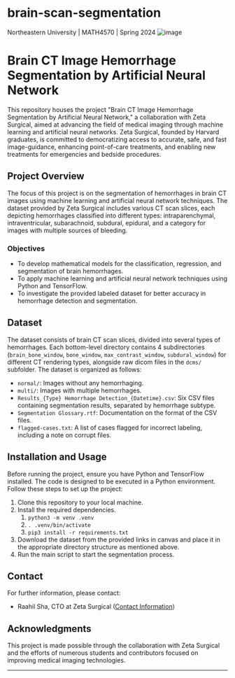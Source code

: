# brain-scan-segmentation
Northeastern University | MATH4570 | Spring 2024
![image](https://github.com/maxseidel/brain-scan-segmentation/assets/22263705/8d1b909a-c32b-49bd-b323-35c5c107f782)

# Brain CT Image Hemorrhage Segmentation by Artificial Neural Network

This repository houses the project "Brain CT Image Hemorrhage Segmentation by Artificial Neural Network," a collaboration with Zeta Surgical, aimed at advancing the field of medical imaging through machine learning and artificial neural networks. Zeta Surgical, founded by Harvard graduates, is committed to democratizing access to accurate, safe, and fast image-guidance, enhancing point-of-care treatments, and enabling new treatments for emergencies and bedside procedures.

## Project Overview

The focus of this project is on the segmentation of hemorrhages in brain CT images using machine learning and artificial neural network techniques. The dataset provided by Zeta Surgical includes various CT scan slices, each depicting hemorrhages classified into different types: intraparenchymal, intraventricular, subarachnoid, subdural, epidural, and a category for images with multiple sources of bleeding. 

### Objectives

- To develop mathematical models for the classification, regression, and segmentation of brain hemorrhages.
- To apply machine learning and artificial neural network techniques using Python and TensorFlow.
- To investigate the provided labeled dataset for better accuracy in hemorrhage detection and segmentation.

## Dataset

The dataset consists of brain CT scan slices, divided into several types of hemorrhages. Each bottom-level directory contains 4 subdirectories (`brain_bone_window`, `bone_window`, `max_contrast_window`, `subdural_window`) for different CT rendering types, alongside raw dicom files in the `dcms/` subfolder. The dataset is organized as follows:

- `normal/`: Images without any hemorrhaging.
- `multi/`: Images with multiple hemorrhages.
- `Results_{Type} Hemorrhage Detection_{Datetime}.csv`: Six CSV files containing segmentation results, separated by hemorrhage subtype.
- `Segmentation Glossary.rtf`: Documentation on the format of the CSV files.
- `flagged-cases.txt`: A list of cases flagged for incorrect labeling, including a note on corrupt files.


## Installation and Usage

Before running the project, ensure you have Python and TensorFlow installed. The code is designed to be executed in a Python environment. Follow these steps to set up the project:

1. Clone this repository to your local machine.
2. Install the required dependencies.
   1. ```python3 -m venv .venv```
   2. ```. .venv/bin/activate```
   3. ```pip3 install -r requirements.txt  ```
3. Download the dataset from the provided links in canvas and place it in the appropriate directory structure as mentioned above.
4. Run the main script to start the segmentation process.

## Contact

For further information, please contact:

- Raahil Sha, CTO at Zeta Surgical ([Contact Information](https://www.zetasurgical.com/))

## Acknowledgments

This project is made possible through the collaboration with Zeta Surgical and the efforts of numerous students and contributors focused on improving medical imaging technologies.

---
